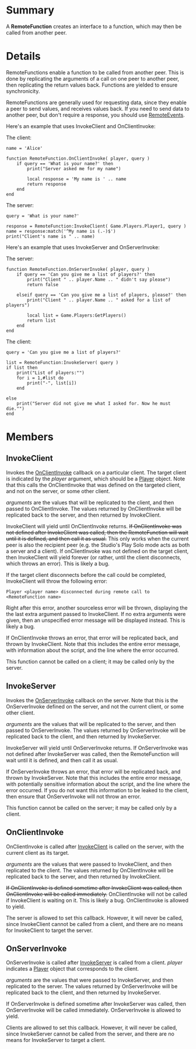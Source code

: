 # Summary
A **RemoteFunction** creates an interface to a function, which may then be
called from another peer.

# Details
RemoteFunctions enable a function to be called from another peer. This is done
by replicating the arguments of a call on one peer to another peer, then
replicating the return values back. Functions are yielded to ensure
synchronicity.

RemoteFunctions are generally used for requesting data, since they enable a
peer to send values, and receives values back. If you need to send data to
another peer, but don't require a response, you should use
[RemoteEvents](RemoteEvent.html).

Here's an example that uses InvokeClient and OnClientInvoke:

The client:

	name = 'Alice'

	function RemoteFunction.OnClientInvoke( player, query )
		if query == 'What is your name?' then
			print("Server asked me for my name")

			local response = 'My name is ' .. name
			return response
		end
	end

The server:

	query = 'What is your name?'

	response = RemoteFunction:InvokeClient( Game.Players.Player1, query )
	name = response:match('^My name is (.-)$')
	print("Client's name is " .. name)

Here's an example that uses InvokeServer and OnServerInvoke:

The server:

	function RemoteFunction.OnServerInvoke( player, query )
		if query == 'Can you give me a list of players?' then
			print("Client " .. player.Name .. " didn't say please")
			return false

		elseif query == 'Can you give me a list of players, please?' then
			print("Client " .. player.Name .. " asked for a list of players")

			local list = Game.Players:GetPlayers()
			return list
		end
	end

The client:

	query = 'Can you give me a list of players?'

	list = RemoteFunction:InvokeServer( query )
	if list then
		print("List of players:"")
		for i = 1,#list do
			print("-", list[i])
		end

	else
		print("Server did not give me what I asked for. Now he must die."")
	end

# Members

## InvokeClient
Invokes the [OnClientInvoke](#memberOnClientInvoke) callback on a particular
client. The target client is indicated by the *player* argument, which should
be a [Player](Player.html) object. Note that this calls the OnClientInvoke
that was defined on the targeted client, and not on the server, or some other
client.

*arguments* are the values that will be replicated to the client, and then
passed to OnClientInvoke. The values returned by OnClientInvoke will be
replicated back to the server, and then returned by InvokeClient.

InvokeClient will yield until OnClientInvoke returns. <s>If OnClientInvoke was
not defined after InvokeClient was called, then the RemoteFunction will wait
until it is defined, and then call it as usual.</s> This only works when the
current peer is also the recipient peer (e.g. the Studio's Play Solo mode acts
as both a server and a client). If onClientInvoke was not defined on the
target client, then InvokeClient will yield forever (or rather, until the
client disconnects, which throws an error). This is likely a bug.

If the target client disconnects before the call could be completed,
InvokeClient will throw the following error:

	Player <player name> disconnected during remote call to <RemoteFunction name>

Right after this error, another sourceless error will be thrown, displaying
the the last extra argument passed to InvokeClient. If no extra arguments were
given, then an unspecified error message will be displayed instead. This is
likely a bug.

If OnClientInvoke throws an error, that error will be replicated back, and
thrown by InvokeClient. Note that this includes the entire error message, with
information about the script, and the line where the error occurred.

This function cannot be called on a client; it may be called only by the
server.

## InvokeServer
Invokes the [OnServerInvoke](#memberOnServerInvoke) callback on the server.
Note that this is the OnServerInvoke defined on the server, and not the
current client, or some other client.

*arguments* are the values that will be replicated to the server, and then
passed to OnServerInvoke. The values returned by OnServerInvoke will be
replicated back to the client, and then returned by InvokeServer.

InvokeServer will yield until OnServerInvoke returns. If OnServerInvoke was
not defined after InvokeServer was called, then the RemoteFunction will wait
until it is defined, and then call it as usual.

If OnServerInvoke throws an error, that error will be replicated back, and
thrown by InvokeServer. Note that this includes the entire error message, with
potentially sensitive information about the script, and the line where the
error occurred. If you do not want this information to be leaked to the
client, then ensure that OnServerInvoke will not throw an error.

This function cannot be called on the server; it may be called only by a
client.

## OnClientInvoke
OnClientInvoke is called after [InvokeClient](#memberInvokeClient) is called
on the server, with the current client as its target.

*arguments* are the values that were passed to InvokeClient, and then
replicated to the client. The values returned by OnClientInvoke will be
replicated back to the server, and then returned by InvokeClient.

<s>If OnClientInvoke is defined sometime after InvokeClient was called, then
OnClientInvoke will be called immediately.</s> OnClientInvoke will not be
called if InvokeClient is waiting on it. This is likely a bug. OnClientInvoke
is allowed to yield.

The server is allowed to set this callback. However, it will never be called,
since InvokeClient cannot be called from a client, and there are no means for
InvokeClient to target the server.

## OnServerInvoke
OnServerInvoke is called after [InvokeServer](#memberInvokeServer) is called
from a client. *player* indicates a [Player](Player.html) object that
corresponds to the client.

*arguments* are the values that were passed to InvokeServer, and then
replicated to the server. The values returned by OnServerInvoke will be
replicated back to the client, and then returned by InvokeServer.

If OnServerInvoke is defined sometime after InvokeServer was called, then
OnServerInvoke will be called immediately. OnServerInvoke is allowed to yield.

Clients are allowed to set this callback. However, it will never be called,
since InvokeServer cannot be called from the server, and there are no means
for InvokeServer to target a client.
